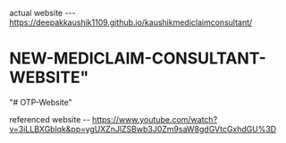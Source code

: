 
actual website --- https://deepakkaushik1109.github.io/kaushikmediclaimconsultant/
# NEW-MEDICLAIM-CONSULTANT-WEBSITE" 
"# OTP-Website" 

referenced website -- https://www.youtube.com/watch?v=3iLLBXGblqk&pp=ygUXZnJlZSBwb3J0Zm9saW8gdGVtcGxhdGU%3D

